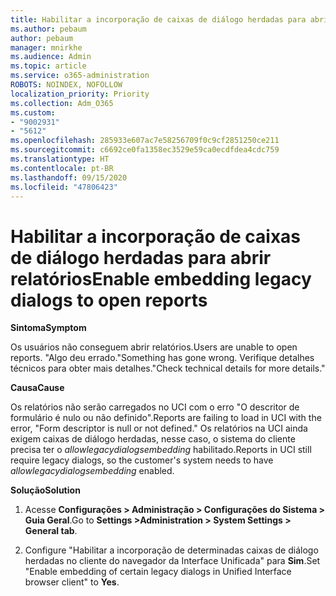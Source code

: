 ```yaml
---
title: Habilitar a incorporação de caixas de diálogo herdadas para abrir relatórios
ms.author: pebaum
author: pebaum
manager: mnirkhe
ms.audience: Admin
ms.topic: article
ms.service: o365-administration
ROBOTS: NOINDEX, NOFOLLOW
localization_priority: Priority
ms.collection: Adm_O365
ms.custom:
- "9002931"
- "5612"
ms.openlocfilehash: 285933e607ac7e58256709f0c9cf2851250ce211
ms.sourcegitcommit: c6692ce0fa1358ec3529e59ca0ecdfdea4cdc759
ms.translationtype: HT
ms.contentlocale: pt-BR
ms.lasthandoff: 09/15/2020
ms.locfileid: "47806423"
---
```

# <a name="enable-embedding-legacy-dialogs-to-open-reports"></a><span data-ttu-id="a5d97-102">Habilitar a incorporação de caixas de diálogo herdadas para abrir relatórios</span><span class="sxs-lookup"><span data-stu-id="a5d97-102">Enable embedding legacy dialogs to open reports</span></span>

<span data-ttu-id="a5d97-103">**Sintoma**</span><span class="sxs-lookup"><span data-stu-id="a5d97-103">**Symptom**</span></span>

<span data-ttu-id="a5d97-104">Os usuários não conseguem abrir relatórios.</span><span class="sxs-lookup"><span data-stu-id="a5d97-104">Users are unable to open reports.</span></span> <span data-ttu-id="a5d97-105">"Algo deu errado.</span><span class="sxs-lookup"><span data-stu-id="a5d97-105">"Something has gone wrong.</span></span> <span data-ttu-id="a5d97-106">Verifique detalhes técnicos para obter mais detalhes."</span><span class="sxs-lookup"><span data-stu-id="a5d97-106">Check technical details for more details."</span></span>

<span data-ttu-id="a5d97-107">**Causa**</span><span class="sxs-lookup"><span data-stu-id="a5d97-107">**Cause**</span></span>

<span data-ttu-id="a5d97-108">Os relatórios não serão carregados no UCI com o erro "O descritor de formulário é nulo ou não definido".</span><span class="sxs-lookup"><span data-stu-id="a5d97-108">Reports are failing to load in UCI with the error, "Form descriptor is null or not defined."</span></span> <span data-ttu-id="a5d97-109">Os relatórios na UCI ainda exigem caixas de diálogo herdadas, nesse caso, o sistema do cliente precisa ter o *allowlegacydialogsembedding* habilitado.</span><span class="sxs-lookup"><span data-stu-id="a5d97-109">Reports in UCI still require legacy dialogs, so the customer's system needs to have *allowlegacydialogsembedding* enabled.</span></span>

<span data-ttu-id="a5d97-110">**Solução**</span><span class="sxs-lookup"><span data-stu-id="a5d97-110">**Solution**</span></span>

1. <span data-ttu-id="a5d97-111">Acesse **Configurações > Administração > Configurações do Sistema > Guia Geral**.</span><span class="sxs-lookup"><span data-stu-id="a5d97-111">Go to **Settings >Administration > System Settings > General tab**.</span></span>

2. <span data-ttu-id="a5d97-112">Configure "Habilitar a incorporação de determinadas caixas de diálogo herdadas no cliente do navegador da Interface Unificada" para **Sim**.</span><span class="sxs-lookup"><span data-stu-id="a5d97-112">Set "Enable embedding of certain legacy dialogs in Unified Interface browser client" to **Yes**.</span></span>
